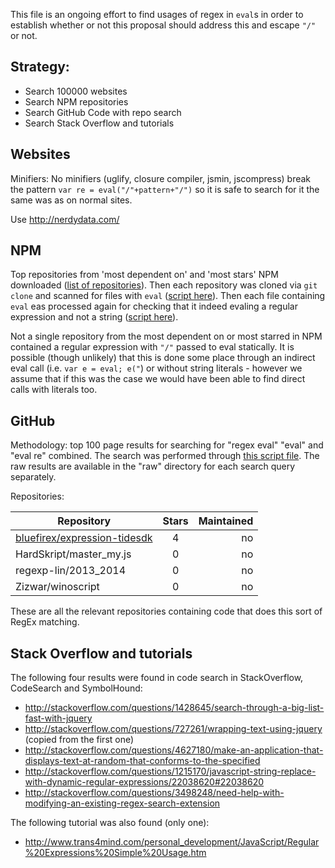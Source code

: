 This file is an ongoing effort to find usages of regex in `eval`s in order to establish whether or not this proposal should address this and escape `"/"` or not.

Strategy:
--------

 - Search 100000 websites
 - Search NPM repositories
 - Search GitHub Code with repo search
 - Search Stack Overflow and tutorials
 
Websites
------

Minifiers: No minifiers (uglify, closure compiler, jsmin, jscompress) break the pattern `var re = eval("/"+pattern+"/")` so it is safe to search for it the same was as on normal sites.

Use http://nerdydata.com/

NPM 
--------

Top repositories from 'most dependent on' and 'most stars' NPM downloaded ([list of repositories](https://github.com/benjamingr/RexExp.escape/blob/master/data/raw/npm/scanned-repos.txt)). Then each repository was cloned via `git clone` and scanned for files with `eval` ([script here](https://github.com/benjamingr/RexExp.escape/blob/master/data/raw/download-files-with-eval-from-npm-10k.js)). Then each file containing `eval` eas processed again for checking that it indeed evaling a regular expression and not a string ([script here](https://github.com/benjamingr/RexExp.escape/blob/master/data/raw/search-downloaded-files-for-abuser.js)).

Not a single repository from the most dependent on or most starred in NPM contained a regular expression with `"/"` passed to eval statically. It is possible (though unlikely) that this is done some place through an indirect eval call (i.e. `var e = eval; e("`) or without string literals - however we assume that if this was the case we would have been able to find direct calls with literals too.


GitHub
--------
Methodology: top 100 page results for searching for "regex eval" "eval" and "eval re" combined. The search was performed through [this script file](https://github.com/benjamingr/RexExp.escape/blob/master/data/raw/scrape-gh-search.js). The raw results are available in the "raw" directory for each search query separately.

Repositories:

| Repository        | Stars           | Maintained |
| ----------------- |:---------------:| ----------:|
| [bluefirex/expression-tidesdk](https://github.com/bluefirex/expression-tidesdk/blob/aa317bdeae99e2187a1e7b30e332f1fb3ada7bd1/dist/osx/Expression.app/Contents/Resources/js/replace.js) | 4 | no |
|HardSkript/master_my.js| 0 | no |
|regexp-lin/2013_2014| 0 | no |
|Zizwar/winoscript | 0 | no |

These are all the relevant repositories containing code that does this sort of RegEx matching.

Stack Overflow and tutorials
--------------------

The following four results were found in code search in StackOverflow, CodeSearch and SymbolHound:

 - http://stackoverflow.com/questions/1428645/search-through-a-big-list-fast-with-jquery
 - http://stackoverflow.com/questions/727261/wrapping-text-using-jquery (copied from the first one)
 - http://stackoverflow.com/questions/4627180/make-an-application-that-displays-text-at-random-that-conforms-to-the-specified
 - http://stackoverflow.com/questions/1215170/javascript-string-replace-with-dynamic-regular-expressions/22038620#22038620
 - http://stackoverflow.com/questions/3498248/need-help-with-modifying-an-existing-regex-search-extension

The following tutorial was also found (only one):
 
  - http://www.trans4mind.com/personal_development/JavaScript/Regular%20Expressions%20Simple%20Usage.htm
